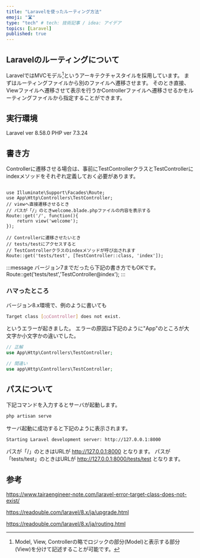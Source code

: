 ```yaml
---
title: "Laravelを使ったルーティング方法"
emoji: "🛣"
type: "tech" # tech: 技術記事 / idea: アイデア
topics: [Laravel]
published: true
---
```


## Laravelのルーティングについて

LaravelではMVCモデル[^1]というアーキテクチャスタイルを採用しています。
まずはルーティングファイルから別のファイルへ遷移させます。
そのとき直接、Viewファイルへ遷移させて表示を行うかControllerファイルへ遷移させるかをルーティングファイルから指定することができます。

[^1]:Model, View, Controllerの略でロジックの部分(Model)と表示する部分(View)を分けて記述することが可能です。

## 実行環境

Laravel ver 8.58.0
PHP ver 7.3.24
## 書き方

Controllerに遷移させる場合は、事前にTestControllerクラスとTestControllerにindexメソッドをそれぞれ定義しておく必要があります。

```php:resources/routes/web.php

use Illuminate\Support\Facades\Route;
use App\Http\Controllers\TestController;
// viewへ直接遷移させるとき
// パスが「/」のときwelcome.blade.phpファイルの内容を表示する
Route::get('/', function(){
    return view('welcome');
});

// Controllerに遷移させたいとき
// tests/testにアクセスすると
// TestControllerクラスのindexメソッドが呼び出されます
Route::get('tests/test', [TestController::class, 'index']);
```

:::message
バージョン7までだったら下記の書き方でもOKです。
Route::get('tests/test','TestController@index');
:::

### ハマったところ

バージョン8.x環境で、例のように書いても
```bash
Target class [○○Controller] does not exist.
```
というエラーが起きました。
エラーの原因は下記のように"App"のところが大文字か小文字かの違いでした。
```php
// 正解
use App\Http\Controllers\TestController;

// 間違い
use app\Http\Controllers\TestController;
```


## パスについて

下記コマンドを入力するとサーバが起動します。
```bash
php artisan serve
```

サーバ起動に成功すると下記のように表示されます。
```bash
Starting Laravel development server: http://127.0.0.1:8000
```

パスが「/」のときはURLが http://127.0.0.1:8000 となります。
パスが「tests/test」のときはURLが http://127.0.0.1:8000/tests/test となります。

## 参考

https://www.tairaengineer-note.com/laravel-error-target-class-does-not-exist/

https://readouble.com/laravel/8.x/ja/upgrade.html

https://readouble.com/laravel/8.x/ja/routing.html
